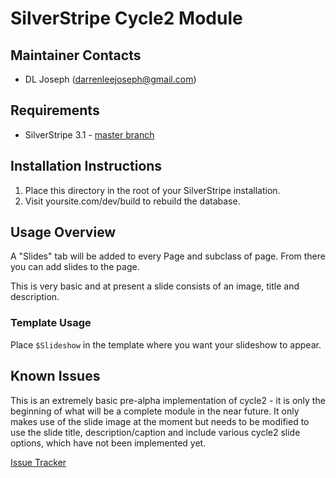 SilverStripe Cycle2 Module
========================================

Maintainer Contacts
-------------------
*  DL Joseph (<darrenleejoseph@gmail.com>)

Requirements
------------

* SilverStripe 3.1 - [master branch](https://github.com/dljoseph/silverstripe-cycle2)


Installation Instructions
-------------------------

1. Place this directory in the root of your SilverStripe installation.
2. Visit yoursite.com/dev/build to rebuild the database.

Usage Overview
--------------
A "Slides" tab will be added to every Page and subclass of page.
From there you can add slides to the page.  

This is very basic and at present a slide consists of an image, title and description.


### Template Usage
Place `$Slideshow` in the template where you want your slideshow to appear. 




Known Issues
------------
This is an extremely basic pre-alpha implementation of cycle2 - it is only the beginning of what will 
be a complete module in the near future.  It only makes use of the slide image at the moment 
but needs to be modified to use the slide title, description/caption and include various cycle2 
slide options, which have not been implemented yet.

[Issue Tracker](http://github.com/dljoseph/silverstripe-cycle2/issues)